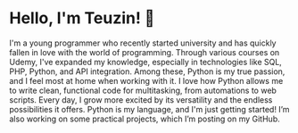 # Hello, I'm Teuzin! 👋

I'm a young programmer who recently started university and has quickly fallen in love with the world of programming. Through various courses on Udemy, I've expanded my knowledge, especially in technologies like SQL, PHP, Python, and API integration. Among these, Python is my true passion, and I feel most at home when working with it. I love how Python allows me to write clean, functional code for multitasking, from automations to web scripts. Every day, I grow more excited by its versatility and the endless possibilities it offers. Python is my language, and I'm just getting started! I’m also working on some practical projects, which I’m posting on my GitHub.
